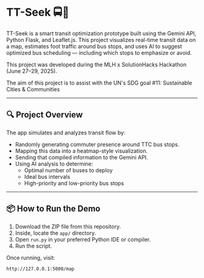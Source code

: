 # TT-Seek 🚍🧠

TT-Seek is a smart transit optimization prototype built using the Gemini API, Python Flask, and Leaflet.js. This project visualizes real-time transit data on a map, estimates foot traffic around bus stops, and uses AI to suggest optimized bus scheduling — including which stops to emphasize or avoid.

This project was developed during the MLH x SolutionHacks Hackathon (June 27–29, 2025).

The aim of this project is to assist with the UN's SDG goal #11: Sustainable Cities & Communities

---

## 🔍 Project Overview

The app simulates and analyzes transit flow by:
- Randomly generating commuter presence around TTC bus stops.
- Mapping this data into a heatmap-style visualization.
- Sending that compiled information to the Gemini API.
- Using AI analysis to determine:
  - Optimal number of buses to deploy
  - Ideal bus intervals
  - High-priority and low-priority bus stops

---

## 📦 How to Run the Demo

1. Download the ZIP file from this repository.
2. Inside, locate the `app/` directory.
3. Open `run.py` in your preferred Python IDE or compiler.
4. Run the script.

Once running, visit:

```bash
http://127.0.0.1:5000/map

